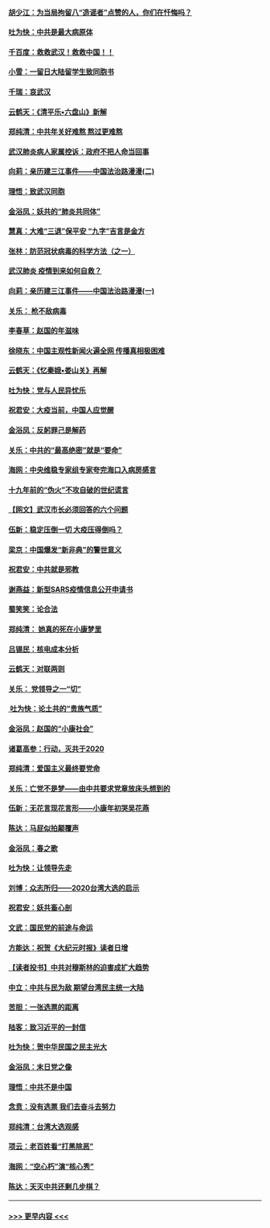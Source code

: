 #### [胡少江：为当局拘留八“造谣者”点赞的人，你们在忏悔吗？](../pages/nsc993/n11836801.md?t=02012344) 
#### [吐为快：中共是最大病原体](../pages/nsc993/n11836748.md?t=02012344) 
#### [千百度：救救武汉！救救中国！！](../pages/nsc993/n11836145.md?t=02012344) 
#### [小雪：一留日大陆留学生致同胞书](../pages/nsc993/n11834624.md?t=02012344) 
#### [千瑞：哀武汉](../pages/nsc993/n11833647.md?t=02012344) 
#### [云鹤天：《清平乐▪六盘山》新解](../pages/nsc993/n11833611.md?t=02012344) 
#### [郑纯清：中共年关好难熬 熬过更难熬](../pages/nsc993/n11833489.md?t=02012344) 
#### [武汉肺炎病人家属控诉：政府不把人命当回事](../pages/nsc993/n11833205.md?t=02012344) 
#### [向莉：亲历建三江事件——中国法治路漫漫(二)](../pages/nsc993/n11829102.md?t=02012344) 
#### [理悟：致武汉同胞](../pages/nsc993/n11831522.md?t=02012344) 
#### [金浴凤：妖共的“肺炎共同体”](../pages/nsc993/n11829448.md?t=02012344) 
#### [慧真：大难“三退”保平安 “九字”吉言是金方](../pages/nsc993/n11829501.md?t=02012344) 
#### [张林：防范冠状病毒的科学方法（之一）](../pages/nsc993/n11828618.md?t=02012344) 
#### [武汉肺炎 疫情到来如何自救？](../pages/nsc993/n11827632.md?t=02012344) 
#### [向莉：亲历建三江事件——中国法治路漫漫(一)](../pages/nsc993/n11827190.md?t=02012344) 
#### [关乐： 枪不敌病毒](../pages/nsc993/n11826746.md?t=02012344) 
#### [李春草：赵国的年滋味](../pages/nsc993/n11826321.md?t=02012344) 
#### [徐晓东：中国主观性新闻火遍全网 传播真相极困难](../pages/nsc993/n11826508.md?t=02012344) 
#### [云鹤天：《忆秦娥▪娄山关》再解](../pages/nsc993/n11824682.md?t=02012344) 
#### [吐为快：党与人民异忧乐](../pages/nsc993/n11824660.md?t=02012344) 
#### [祝君安：大疫当前，中国人应觉醒](../pages/nsc993/n11821946.md?t=02012344) 
#### [金浴凤：反躬罪己是解药](../pages/nsc993/n11820280.md?t=02012344) 
#### [关乐：中共的“最高绝密”就是“要命”](../pages/nsc993/n11816946.md?t=02012344) 
#### [海网：中央维稳专家组专家夸完海口入病房感言](../pages/nsc993/n11815138.md?t=02012344) 
#### [十九年前的“伪火”不攻自破的世纪谎言](../pages/nsc993/n11813238.md?t=02012344) 
#### [【网文】武汉市长必须回答的六个问题](../pages/nsc993/n11813848.md?t=02012344) 
#### [伍新：稳定压倒一切 大疫压得倒吗？](../pages/nsc993/n11812634.md?t=02012344) 
#### [梁京：中国爆发“新非典”的警世意义](../pages/nsc993/n11812554.md?t=02012344) 
#### [祝君安：中共就是邪教](../pages/nsc993/n11812431.md?t=02012344) 
#### [谢燕益：新型SARS疫情信息公开申请书](../pages/nsc993/n11808840.md?t=02012344) 
#### [蜀笑笑：论合法](../pages/nsc993/n11808064.md?t=02012344) 
#### [郑纯清： 她真的死在小康梦里](../pages/nsc993/n11806623.md?t=02012344) 
#### [吕锡民：核电成本分析](../pages/nsc993/n11806284.md?t=02012344) 
#### [云鹤天：对联两则](../pages/nsc993/n11805957.md?t=02012344) 
#### [关乐： 党领导之一“切”](../pages/nsc993/n11804505.md?t=02012344) 
#### [ 吐为快：论土共的“贵族气质”](../pages/nsc993/n11804490.md?t=02012344) 
#### [金浴凤：赵国的“小康社会”](../pages/nsc993/n11804452.md?t=02012344) 
#### [诸葛高参：行动，灭共于2020](../pages/nsc993/n11804120.md?t=02012344) 
#### [郑纯清：爱国主义最终要党命](../pages/nsc993/n11802197.md?t=02012344) 
#### [关乐：亡党不是梦——由中共要求党章放床头想到的](../pages/nsc993/n11802156.md?t=02012344) 
#### [伍新：无花言现花言形——小康年初哭吴花燕](../pages/nsc993/n11800044.md?t=02012344) 
#### [陈达：马屁似拍颠覆声](../pages/nsc993/n11800010.md?t=02012344) 
#### [金浴凤：春之歌](../pages/nsc993/n11797687.md?t=02012344) 
#### [吐为快：让领导先走](../pages/nsc993/n11797512.md?t=02012344) 
#### [刘博：众志所归——2020台湾大选的启示](../pages/nsc993/n11796878.md?t=02012344) 
#### [祝君安：妖共畜心剖](../pages/nsc993/n11794273.md?t=02012344) 
#### [文武：国民党的前途与命运](../pages/nsc993/n11794198.md?t=02012344) 
#### [方能达：祝贺《大纪元时报》读者日增](../pages/nsc993/n11793807.md?t=02012344) 
#### [【读者投书】中共对穆斯林的迫害成扩大趋势](../pages/nsc993/n11791371.md?t=02012344) 
#### [中立：中共与民为敌 期望台湾民主统一大陆](../pages/nsc993/n11790392.md?t=02012344) 
#### [苦胆：一张选票的距离](../pages/nsc993/n11788914.md?t=02012344) 
#### [陆客：致习近平的一封信](../pages/nsc993/n11788867.md?t=02012344) 
#### [吐为快：贺中华民国之民主光大](../pages/nsc993/n11788618.md?t=02012344) 
#### [金浴凤：末日党之像](../pages/nsc993/n11787475.md?t=02012344) 
#### [理悟：中共不是中国](../pages/nsc993/n11787463.md?t=02012344) 
#### [念贲：没有选票  我们去奋斗去努力](../pages/nsc993/n11787398.md?t=02012344) 
#### [郑纯清：台湾大选观感](../pages/nsc993/n11786210.md?t=02012344) 
#### [项云：老百姓看“打黑除恶”](../pages/nsc993/n11785398.md?t=02012344) 
#### [海网：“空心朽”演“核心秀”](../pages/nsc993/n11783874.md?t=02012344) 
#### [陈达：天灭中共还剩几步棋？](../pages/nsc993/n11783719.md?t=02012344) 

----
#### [ >>> 更早内容 <<< ](../indexes/nsc993-earlier.md)

